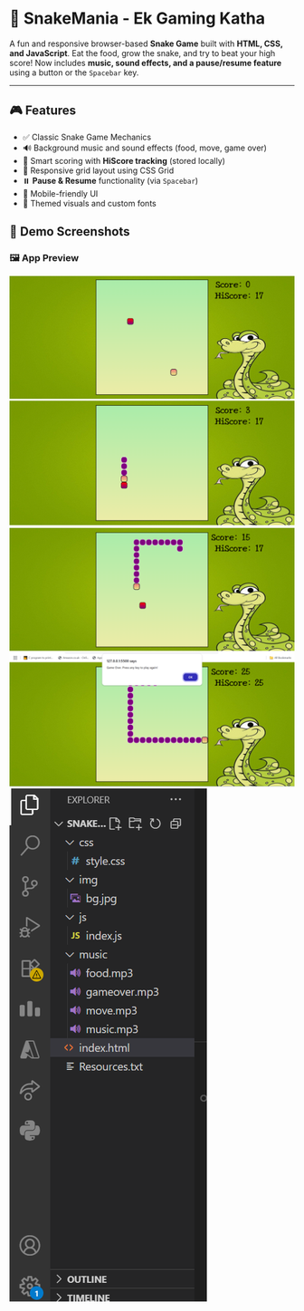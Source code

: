 # 🐍 SnakeMania - Ek Gaming Katha

A fun and responsive browser-based **Snake Game** built with **HTML, CSS, and JavaScript**. Eat the food, grow the snake, and try to beat your high score! Now includes **music, sound effects, and a pause/resume feature** using a button or the `Spacebar` key.

---

## 🎮 Features

- ✅ Classic Snake Game Mechanics
- 🔊 Background music and sound effects (food, move, game over)
- 🧠 Smart scoring with **HiScore tracking** (stored locally)
- 🎯 Responsive grid layout using CSS Grid
- ⏸️ **Pause & Resume** functionality (via `Spacebar`)
- 📱 Mobile-friendly UI
- 🎨 Themed visuals and custom fonts

## 📸 Demo Screenshots

### 🖼️ App Preview
![Screenshot 1](Screenshot%20(1429).png)
![Screenshot 2](Screenshot%20(1431).png)
![Screenshot 3](Screenshot%20(1432).png)
![Screenshot 4](Screenshot%20(1433).png)
![Screenshot 5](Screenshot%20(1434).png)
